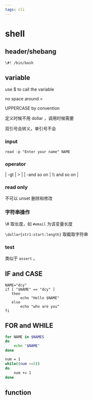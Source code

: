```yaml
---
tags: cli
---
```

# shell

## header/shebang

```shell
\#! /bin/bash
```

## variable

use $ to call the variable

no space around =

UPPERCASE by convention

定义时候不用 dollar ，调用时候需要

双引号会转义，单引号不会

### input

```shell
read -p "Enter your name" NAME
```

### operator

| -gt        | &gt;           |
| -and so on | \\\\ and so on |

### read only

不可以 unset 删除和修改

### 字符串操作

\\# 取长度，如 `#email` 为该变量长度

`\dollar{str1:start:length}` 取截取字符串

### test

类似于 `assert` 。

## IF and CASE

```shell
NAME="dcy"
if [ "$NAME" == "dcy" ]
   then
       echo "Hello $NAME"
   else
       echo "who are you"
fi
```

## FOR and WHILE

```sh
for NAME in $NAMES
do
    echo "$NAME"
done

num = 1
while((num <=5))
do
    num += 1
done
```

## function
